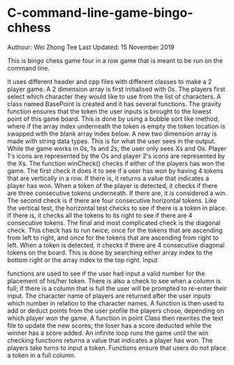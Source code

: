 # C-command-line-game-bingo-chhess

Authour: Wei Zhong Tee
Last Updated: 15 November 2019

This is bingo chess game four in a row game that is meant to be run on the command line.

It uses different header and cpp
files with different classes to make a 2 player game. A 2 dimension array is first
initialised with 0s. The players first select which character they would like to use from
the list of characters. A class named BasePoint is created and it has several functions.
The gravity function ensures that the token the user inputs is brought to the lowest point
of this game board. This is done by using a bubble sort like method, where if the array
index underneath the token is empty the token location is swapped with the blank array
index below. A new two dimension array is made with string data types. This is for what
the user sees in the output. While the game works in 0s, 1s and 2s, the user only sees
Xs and Os. Player 1's icons are represented by the Os and player 2's icons are
represented by the Xs. The function winCheck() checks if either of the players has won
the game. The first check it does it to see if a user has won by having 4 tokens that are
vertically in a row. If there is, it returns a value that indicates a player has won.
When a token of the player is detected, it checks if there are three consecutive tokens
underneath. If there are, it is considered a win. The second check is if there are four
consecutive horizontal tokens. Like the vertical test, the horizontal test checks to see if
there is a token in place. If there is, it checks all the tokens to its right to see if there are
4 consecutive tokens. The final and most complicated check is the diagonal check. This
check has to run twice; once for the tokens that are ascending from left to right, and
once for the tokens that are ascending from right to left. When a token is detected, it
checks if there are 4 consecutive diagonal tokens on the board. This is done by
searching either array index to the bottom right or the array index to the top right. Input

functions are used to see if the user had input a valid number for the placement of
his/her token. There is also a check to see when a column is full; if there is a column
that is full the user will be prompted to re-enter their input. The character name of
players are returned after the user inputs which number in relation to the character
names. A function is then used to add or deduct points from the user profile the players
chose, depending on which player won the game. A function in point Class then rewrites
the text file to update the new scores; the loser has a score deducted while the winner
has a score added.
An infinite loop runs the game until the win checking functions returns a value that
indicates a player has won. The players take turns to input a token. Functions ensure
that users do not place a token in a full column.
